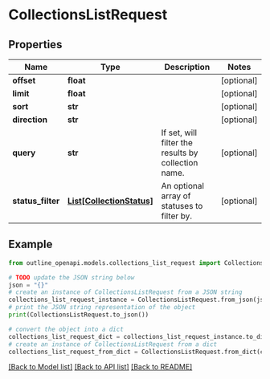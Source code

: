 # CollectionsListRequest


## Properties

Name | Type | Description | Notes
------------ | ------------- | ------------- | -------------
**offset** | **float** |  | [optional] 
**limit** | **float** |  | [optional] 
**sort** | **str** |  | [optional] 
**direction** | **str** |  | [optional] 
**query** | **str** | If set, will filter the results by collection name. | [optional] 
**status_filter** | [**List[CollectionStatus]**](CollectionStatus.md) | An optional array of statuses to filter by. | [optional] 

## Example

```python
from outline_openapi.models.collections_list_request import CollectionsListRequest

# TODO update the JSON string below
json = "{}"
# create an instance of CollectionsListRequest from a JSON string
collections_list_request_instance = CollectionsListRequest.from_json(json)
# print the JSON string representation of the object
print(CollectionsListRequest.to_json())

# convert the object into a dict
collections_list_request_dict = collections_list_request_instance.to_dict()
# create an instance of CollectionsListRequest from a dict
collections_list_request_from_dict = CollectionsListRequest.from_dict(collections_list_request_dict)
```
[[Back to Model list]](../README.md#documentation-for-models) [[Back to API list]](../README.md#documentation-for-api-endpoints) [[Back to README]](../README.md)


